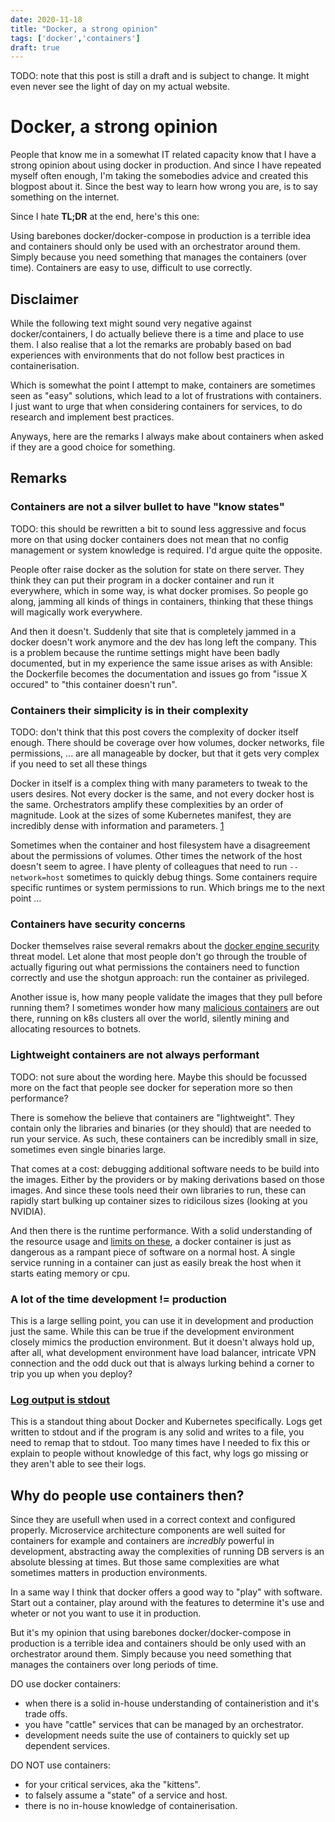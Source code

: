 ```yaml
---
date: 2020-11-18
title: "Docker, a strong opinion"
tags: ['docker','containers']
draft: true
---
```


TODO: note that this post is still a draft and is subject to change. It might
even never see the light of day on my actual website.

# Docker, a strong opinion

People that know me in a somewhat IT related capacity know that I have a strong
opinion about using docker in production. And since I have repeated myself often
enough, I'm taking the somebodies advice and created this blogpost about it.
Since the best way to learn how wrong you are, is to say something on the
internet.

Since I hate **TL;DR** at the end, here's this one:

Using barebones docker/docker-compose in production is a terrible idea and
containers should only be used with an orchestrator around them. Simply because
you need something that manages the containers (over time). Containers are easy
to use, difficult to use correctly.

## Disclaimer

While the following text might sound very negative against docker/containers, I
do actually believe there is a time and place to use them. I also realise that a
lot the remarks are probably based on bad experiences with environments that do
not follow best practices in containerisation.

Which is somewhat the point I attempt to make, containers are sometimes seen as
"easy" solutions, which lead to a lot of frustrations with containers. I just
want to urge that when considering containers for services, to do research and
implement best practices.

Anyways, here are the remarks I always make about containers when asked if they
are a good choice for something.

## Remarks

### Containers are not a silver bullet to have "know states"

TODO: this should be rewritten a bit to sound less aggressive and focus more on
that using docker containers does not mean that no config management or system
knowledge is required. I'd argue quite the opposite.

People ofter raise docker as the solution for state on there server. They think
they can put their program in a docker container and run it everywhere, which in
some way, is what docker promises. So people go along, jamming all kinds of
things in containers, thinking that these things will magically work everywhere.

And then it doesn't. Suddenly that site that is completely jammed in a docker
doesn't work anymore and the dev has long left the company. This is a problem
because the runtime settings might have been badly documented, but in my
experience the same issue arises as with Ansible: the Dockerfile becomes the
documentation and issues go from "issue X occured" to "this container doesn't
run".

### Containers their simplicity is in their complexity

TODO: don't think that this post covers the complexity of docker itself enough.
There should be coverage over how volumes, docker networks, file permissions,
... are all manageable by docker, but that it gets very complex if you need to
set all these things

Docker in itself is a complex thing with many parameters to tweak to the users
desires. Not every docker is the same, and not every docker host is the same.
Orchestrators amplify these complexities by an order of magnitude. Look at the
sizes of some Kubernetes manifest, they are incredibly dense with information
and parameters. [1](https://plumbr.io/blog/java/oomkillers-in-docker-are-more-complex-than-you-thought)

Sometimes when the container and host filesystem have a disagreement about the
permissions of volumes. Other times the network of the host doesn't seem to
agree. I have plenty of colleagues that need to run `--network=host` sometimes
to quickly debug things. Some containers require specific runtimes or system
permissions to run. Which brings me to the next point ...

### Containers have security concerns

Docker themselves raise several remakrs about the [docker engine
security](https://docs.docker.com/engine/security/) threat model. Let alone that
most people don't go through the trouble of actually figuring out what
permissions the containers need to function correctly and use the shotgun
approach: run the container as privileged.

Another issue is, how many people validate the images that they pull before
running them? I sometimes wonder how many [malicious
containers](https://www.aquasec.com/research/alert/a-cryptominer-hidden-in-a-docker-hub-image/)
are out there, running on k8s clusters all over the world, silently mining and
allocating resources to botnets.

### Lightweight containers are not always performant

TODO: not sure about the wording here. Maybe this should be focussed more on the
fact that people see docker for seperation more so then performance?

There is somehow the believe that containers are "lightweight". They contain
only the libraries and binaries (or they should) that are needed to run your
service. As such, these containers can be incredibly small in size, sometimes
even single binaries large.

That comes at a cost: debugging additional software needs to be build into the
images. Either by the providers or by making derivations based on those images.
And since these tools need their own libraries to run, these can rapidly start
bulking up container sizes to ridicilous sizes (looking at you NVIDIA).

And then there is the runtime performance. With a solid understanding of the
resource usage and [limits on
these](https://docs.docker.com/config/containers/resource_constraints/), a
docker container is just as dangerous as a rampant piece of software on a normal
host. A single service running in a container can just as easily break the host
when it starts eating memory or cpu.

### A lot of the time development != production

This is a large selling point, you can use it in development and production just
the same. While this can be true if the development environment closely mimics
the production environment. But it doesn't always hold up, after all, what
development environment have load balancer, intricate VPN connection and the odd
duck out that is always lurking behind a corner to trip you up when you deploy?

### [Log output is stdout](https://docs.docker.com/engine/reference/commandline/logs/)

This is a standout thing about Docker and Kubernetes specifically. Logs get
written to stdout and if the program is any solid and writes to a file, you need
to remap that to stdout. Too many times have I needed to fix this or explain to
people without knowledge of this fact, why logs go missing or they aren't able
to see their logs.

## Why do people use containers then?

Since they are usefull when used in a correct context and configured properly.
Microservice architecture components are well suited for containers for example
and containers are *incredbly* powerful in development, abstracting away the
complexities of running DB servers is an absolute blessing at times. But those
same complexities are what sometimes matters in production environments.

In a same way I think that docker offers a good way to "play" with software.
Start out a container, play around with the features to determine it's use and
wheter or not you want to use it in production.

But it's my opinion that using barebones docker/docker-compose in production is
a terrible idea and containers should be only used with an orchestrator around
them. Simply because you need something that manages the containers over long
periods of time.

DO use docker containers:

* when there is a solid in-house understanding of containeristion and it's trade
  offs.
* you have "cattle" services that can be managed by an orchestrator.
* development needs suite the use of containers to quickly set up dependent
  services.
  
DO NOT use containers:

* for your critical services, aka the "kittens".
* to falsely assume a "state" of a service and host.
* there is no in-house knowledge of containerisation.
